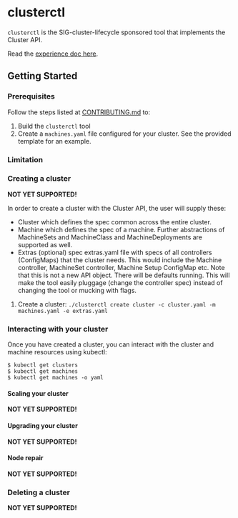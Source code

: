 # clusterctl

`clusterctl` is the SIG-cluster-lifecycle sponsored tool that implements the Cluster API.

Read the [experience doc here](https://docs.google.com/document/d/1-sYb3EdkRga49nULH1kSwuQFf1o6GvAw_POrsNo5d8c/edit#).

## Getting Started

### Prerequisites

Follow the steps listed at [CONTRIBUTING.md](https://github.com/kubernetes/kube-deploy/blob/master/cluster-api/clusterctl/CONTRIBUTING.md) to:

1. Build the `clusterctl` tool 
3. Create a `machines.yaml` file configured for your cluster. See the provided template for an example.

### Limitation


### Creating a cluster

**NOT YET SUPPORTED!**

In order to create a cluster with the Cluster API, the user will supply these:

* Cluster which defines the spec common across the entire cluster.
* Machine which defines the spec of a machine. Further abstractions of
MachineSets and MachineClass and MachineDeployments are supported as well.
* Extras (optional) spec extras.yaml file with specs of all controllers
(ConfigMaps) that the cluster needs. This would include the Machine controller,
MachineSet controller, Machine Setup ConfigMap etc. Note that this is not a new API
object. There will be defaults running. This will make the tool easily pluggage
(change the controller spec) instead of changing the tool or mucking with flags.

1. Create a cluster: `./clusterctl create cluster -c cluster.yaml -m machines.yaml -e extras.yaml`

### Interacting with your cluster

Once you have created a cluster, you can interact with the cluster and machine
resources using kubectl:

```
$ kubectl get clusters
$ kubectl get machines
$ kubectl get machines -o yaml
```

#### Scaling your cluster

**NOT YET SUPPORTED!**

#### Upgrading your cluster

**NOT YET SUPPORTED!**

#### Node repair

**NOT YET SUPPORTED!**

### Deleting a cluster

**NOT YET SUPPORTED!**
